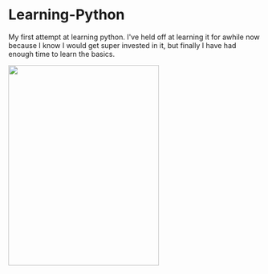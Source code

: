 # Learning-Python
My first attempt at learning python. I've held off at learning it for awhile now because I know I would get super invested in it, but finally I have had enough time to learn the basics.

<img src = ".jpg" width = "300" height = "400">
